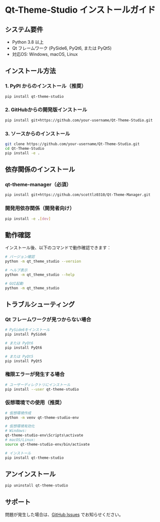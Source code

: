 # Qt-Theme-Studio インストールガイド

## システム要件

- Python 3.8 以上
- Qt フレームワーク (PySide6, PyQt6, または PyQt5)
- 対応OS: Windows, macOS, Linux

## インストール方法

### 1. PyPI からのインストール（推奨）

```bash
pip install qt-theme-studio
```

### 2. GitHubからの開発版インストール

```bash
pip install git+https://github.com/your-username/Qt-Theme-Studio.git
```

### 3. ソースからのインストール

```bash
git clone https://github.com/your-username/Qt-Theme-Studio.git
cd Qt-Theme-Studio
pip install -e .
```

## 依存関係のインストール

### qt-theme-manager（必須）

```bash
pip install git+https://github.com/scottlz0310/Qt-Theme-Manager.git
```

### 開発用依存関係（開発者向け）

```bash
pip install -e .[dev]
```

## 動作確認

インストール後、以下のコマンドで動作確認できます：

```bash
# バージョン確認
python -m qt_theme_studio --version

# ヘルプ表示
python -m qt_theme_studio --help

# GUI起動
python -m qt_theme_studio
```

## トラブルシューティング

### Qt フレームワークが見つからない場合

```bash
# PySide6をインストール
pip install PySide6

# または PyQt6
pip install PyQt6

# または PyQt5
pip install PyQt5
```

### 権限エラーが発生する場合

```bash
# ユーザーディレクトリにインストール
pip install --user qt-theme-studio
```

### 仮想環境での使用（推奨）

```bash
# 仮想環境作成
python -m venv qt-theme-studio-env

# 仮想環境有効化
# Windows:
qt-theme-studio-env\Scripts\activate
# macOS/Linux:
source qt-theme-studio-env/bin/activate

# インストール
pip install qt-theme-studio
```

## アンインストール

```bash
pip uninstall qt-theme-studio
```

## サポート

問題が発生した場合は、[GitHub Issues](https://github.com/your-username/Qt-Theme-Studio/issues) でお知らせください。
